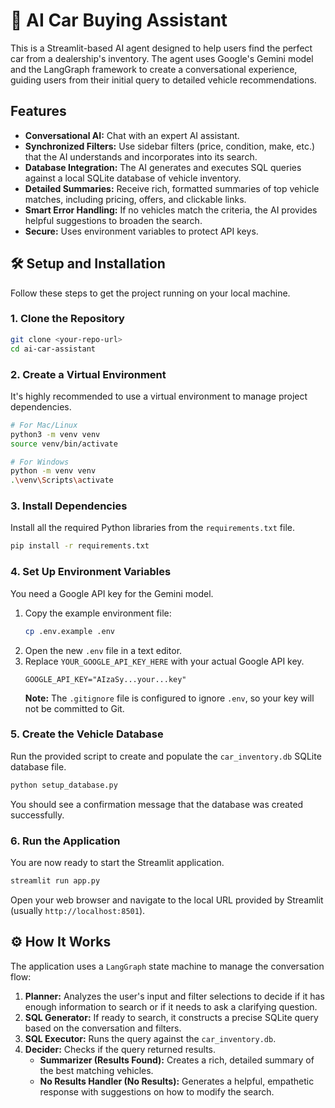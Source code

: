 # 🚗 AI Car Buying Assistant

This is a Streamlit-based AI agent designed to help users find the perfect car from a dealership's inventory. The agent uses Google's Gemini model and the LangGraph framework to create a conversational experience, guiding users from their initial query to detailed vehicle recommendations.

## Features

-   **Conversational AI:** Chat with an expert AI assistant.
-   **Synchronized Filters:** Use sidebar filters (price, condition, make, etc.) that the AI understands and incorporates into its search.
-   **Database Integration:** The AI generates and executes SQL queries against a local SQLite database of vehicle inventory.
-   **Detailed Summaries:** Receive rich, formatted summaries of top vehicle matches, including pricing, offers, and clickable links.
-   **Smart Error Handling:** If no vehicles match the criteria, the AI provides helpful suggestions to broaden the search.
-   **Secure:** Uses environment variables to protect API keys.

## 🛠️ Setup and Installation

Follow these steps to get the project running on your local machine.

### 1. Clone the Repository

```bash
git clone <your-repo-url>
cd ai-car-assistant
```

### 2. Create a Virtual Environment

It's highly recommended to use a virtual environment to manage project dependencies.

```bash
# For Mac/Linux
python3 -m venv venv
source venv/bin/activate

# For Windows
python -m venv venv
.\venv\Scripts\activate
```

### 3. Install Dependencies

Install all the required Python libraries from the `requirements.txt` file.

```bash
pip install -r requirements.txt
```

### 4. Set Up Environment Variables

You need a Google API key for the Gemini model.

1.  Copy the example environment file:
    ```bash
    cp .env.example .env
    ```
2.  Open the new `.env` file in a text editor.
3.  Replace `YOUR_GOOGLE_API_KEY_HERE` with your actual Google API key.
    ```
    GOOGLE_API_KEY="AIzaSy...your...key"
    ```
    **Note:** The `.gitignore` file is configured to ignore `.env`, so your key will not be committed to Git.

### 5. Create the Vehicle Database

Run the provided script to create and populate the `car_inventory.db` SQLite database file.

```bash
python setup_database.py
```

You should see a confirmation message that the database was created successfully.

### 6. Run the Application

You are now ready to start the Streamlit application.

```bash
streamlit run app.py
```

Open your web browser and navigate to the local URL provided by Streamlit (usually `http://localhost:8501`).

## ⚙️ How It Works

The application uses a `LangGraph` state machine to manage the conversation flow:

1.  **Planner:** Analyzes the user's input and filter selections to decide if it has enough information to search or if it needs to ask a clarifying question.
2.  **SQL Generator:** If ready to search, it constructs a precise SQLite query based on the conversation and filters.
3.  **SQL Executor:** Runs the query against the `car_inventory.db`.
4.  **Decider:** Checks if the query returned results.
    -   **Summarizer (Results Found):** Creates a rich, detailed summary of the best matching vehicles.
    -   **No Results Handler (No Results):** Generates a helpful, empathetic response with suggestions on how to modify the search.